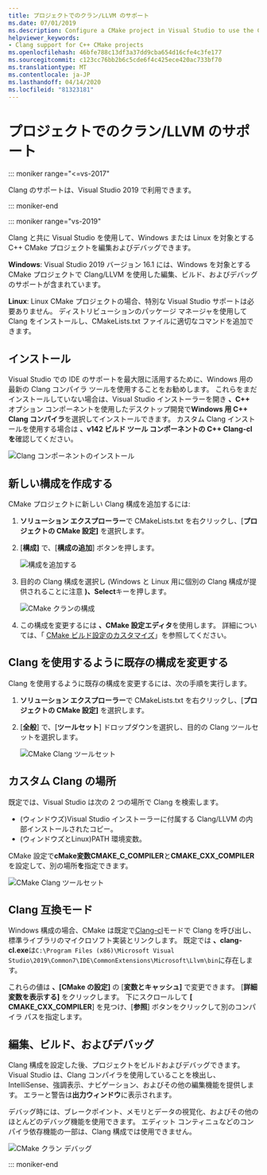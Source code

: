 ```yaml
---
title: プロジェクトでのクラン/LLVM のサポート
ms.date: 07/01/2019
ms.description: Configure a CMake project in Visual Studio to use the Clang/LLVM toolchain.
helpviewer_keywords:
- Clang support for C++ CMake projects
ms.openlocfilehash: 46bfe788c13df3a37dd9cba654d16cfe4c3fe177
ms.sourcegitcommit: c123cc76bb2b6c5cde6f4c425ece420ac733bf70
ms.translationtype: MT
ms.contentlocale: ja-JP
ms.lasthandoff: 04/14/2020
ms.locfileid: "81323181"
---
```

# <a name="clangllvm-support-in-visual-studio-cmake-projects"></a>プロジェクトでのクラン/LLVM のサポート

::: moniker range="<=vs-2017"

Clang のサポートは、Visual Studio 2019 で利用できます。

::: moniker-end

::: moniker range="vs-2019"

Clang と共に Visual Studio を使用して、Windows または Linux を対象とする C++ CMake プロジェクトを編集およびデバッグできます。

**Windows**: Visual Studio 2019 バージョン 16.1 には、Windows を対象とする CMake プロジェクトで Clang/LLVM を使用した編集、ビルド、およびデバッグのサポートが含まれています。

**Linux**: Linux CMake プロジェクトの場合、特別な Visual Studio サポートは必要ありません。 ディストリビューションのパッケージ マネージャを使用して Clang をインストールし、CMakeLists.txt ファイルに適切なコマンドを追加できます。

## <a name="install"></a>インストール

Visual Studio での IDE のサポートを最大限に活用するために、Windows 用の最新の Clang コンパイラ ツールを使用することをお勧めします。 これらをまだインストールしていない場合は、Visual Studio インストーラーを開き **、C++** オプション コンポーネントを使用したデスクトップ開発で**Windows 用 C++ Clang コンパイラ**を選択してインストールできます。 カスタム Clang インストールを使用する場合は **、v142 ビルド ツール コンポーネントの C++ Clang-cl を**確認してください。

![Clang コンポーネントのインストール](media/clang-install-vs2019.png)

## <a name="create-a-new-configuration"></a>新しい構成を作成する

CMake プロジェクトに新しい Clang 構成を追加するには:

1. **ソリューション エクスプローラー**で CMakeLists.txt を右クリックし、[**プロジェクトの CMake 設定]** を選択します。

1. [**構成]** で、[**構成の追加**] ボタンを押します。

   ![構成を追加する](media/cmake-add-config-icon.png)

1. 目的の Clang 構成を選択し (Windows と Linux 用に個別の Clang 構成が提供されることに注意 **)、Select**キーを押します。

   ![CMake クランの構成](media/cmake-clang-configuration.png)

1. この構成を変更するには **、CMake 設定エディタ**を使用します。 詳細については、「 [CMake ビルド設定のカスタマイズ](customize-cmake-settings.md)」を参照してください。

## <a name="modify-an-existing-configuration-to-use-clang"></a>Clang を使用するように既存の構成を変更する

Clang を使用するように既存の構成を変更するには、次の手順を実行します。

1. **ソリューション エクスプローラー**で CMakeLists.txt を右クリックし、[**プロジェクトの CMake 設定]** を選択します。

1. [**全般**] で、[**ツールセット**] ドロップダウンを選択し、目的の Clang ツールセットを選択します。

   ![CMake Clang ツールセット](media/cmake-clang-toolset.png)

## <a name="custom-clang-locations"></a>カスタム Clang の場所

既定では、Visual Studio は次の 2 つの場所で Clang を検索します。

- (ウィンドウズ)Visual Studio インストーラーに付属する Clang/LLVM の内部インストールされたコピー。
- (ウィンドウズとLinux)PATH 環境変数。

CMake 設定で**cMake変数CMAKE_C_COMPILER**と**CMAKE_CXX_COMPILER**を設定して、別の場所**を**指定できます。

![CMake Clang ツールセット](media/clang-location-cmake.png)

## <a name="clang-compatibility-modes"></a>Clang 互換モード

Windows 構成の場合、CMake は既定で[Clang-cl](https://llvm.org/devmtg/2014-04/PDFs/Talks/clang-cl.pdf)モードで Clang を呼び出し、標準ライブラリのマイクロソフト実装とリンクします。 既定では **、clang-cl.exe**は`C:\Program Files (x86)\Microsoft Visual Studio\2019\Common7\IDE\CommonExtensions\Microsoft\Llvm\bin`に存在します。

これらの値は **、[CMake の設定]** の [**変数とキャッシュ]** で変更できます。 [**詳細変数を表示する]** をクリックします。 下にスクロールして **[ CMAKE_CXX_COMPILER**] を見つけ、[**参照**] ボタンをクリックして別のコンパイラ パスを指定します。

## <a name="edit-build-and-debug"></a>編集、ビルド、およびデバッグ

Clang 構成を設定した後、プロジェクトをビルドおよびデバッグできます。 Visual Studio は、Clang コンパイラを使用していることを検出し、IntelliSense、強調表示、ナビゲーション、およびその他の編集機能を提供します。 エラーと警告は**出力ウィンドウ**に表示されます。

デバッグ時には、ブレークポイント、メモリとデータの視覚化、およびその他のほとんどのデバッグ機能を使用できます。 エディット コンティニュなどのコンパイラ依存機能の一部は、Clang 構成では使用できません。

![CMake クラン デバッグ](media/clang-debug-visualize.png)

::: moniker-end
